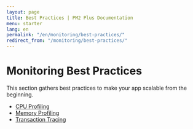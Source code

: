 ```yaml
---
layout: page
title: Best Practices | PM2 Plus Documentation
menu: starter
lang: en
permalink: "/en/monitoring/best-practices/"
redirect_from: "/monitoring/best-practices/"
---
```


# Monitoring Best Practices

This section gathers best practices to make your app scalable from the beginning.

- [CPU Profiling]({{site.baseurl}}/runtime/best-practices/cpu-profiling/)
- [Memory Profiling]({{site.baseurl}}/runtime/best-practices/memory-profiling/)
- [Transaction Tracing]({{site.baseurl}}/runtime/best-practices/transaction-tracing/)
